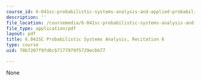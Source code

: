 ```yaml
---
course_id: 6-041sc-probabilistic-systems-analysis-and-applied-probability-fall-2013
description: ''
file_location: /coursemedia/6-041sc-probabilistic-systems-analysis-and-applied-probability-fall-2013/70b7207f9fd6cb7177979f5729ecbb77_MIT6_041SCF13_rec06.pdf
file_type: application/pdf
layout: pdf
title: 6.041SC Probabilistic Systems Analysis, Recitation 6
type: course
uid: 70b7207f9fd6cb7177979f5729ecbb77

---
```

None